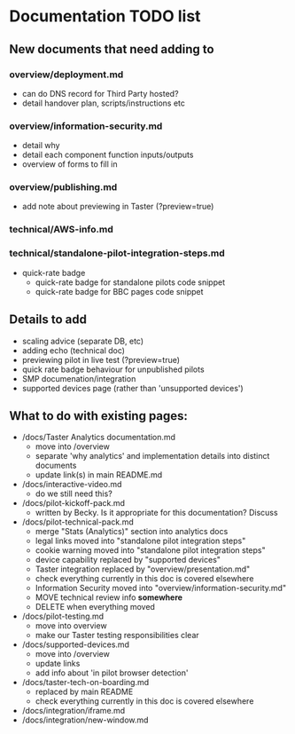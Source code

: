 # Documentation TODO list

## New documents that need adding to

### overview/deployment.md
- can do DNS record for Third Party hosted?
- detail handover plan, scripts/instructions etc

### overview/information-security.md
- detail why
- detail each component function inputs/outputs
- overview of forms to fill in

### overview/publishing.md
- add note about previewing in Taster (?preview=true)

### technical/AWS-info.md

### technical/standalone-pilot-integration-steps.md
- quick-rate badge
  - quick-rate badge for standalone pilots code snippet
  - quick-rate badge for BBC pages code snippet

## Details to add

- scaling advice (separate DB, etc)
- adding echo (technical doc)
- previewing pilot in live test (?preview=true)
- quick rate badge behaviour for unpublished pilots
- SMP documenation/integration
- supported devices page (rather than 'unsupported devices')

## What to do with existing pages:
- /docs/Taster Analytics documentation.md
  - move into /overview
  - separate 'why analytics' and implementation details into distinct documents
  - update link(s) in main README.md
- /docs/interactive-video.md
  - do we still need this?
- /docs/pilot-kickoff-pack.md
  - written by Becky. Is it appropriate for this documentation? Discuss
- /docs/pilot-technical-pack.md
  - merge "Stats (Analytics)" section into analytics docs
  - legal links moved into "standalone pilot integration steps"
  - cookie warning moved into "standalone pilot integration steps"
  - device capability replaced by "supported devices"
  - Taster integration replaced by "overview/presentation.md"
  - check everything currently in this doc is covered elsewhere
  - Information Security moved into "overview/information-security.md"
  - MOVE technical review info **somewhere**
  - DELETE when everything moved
- /docs/pilot-testing.md
  - move into overview
  - make our Taster testing responsibilities clear 
- /docs/supported-devices.md
  - move into /overview
  - update links
  - add info about 'in pilot browser detection'
- /docs/taster-tech-on-boarding.md
  - replaced by main README
  - check everything currently in this doc is covered elsewhere
- /docs/integration/iframe.md
- /docs/integration/new-window.md
